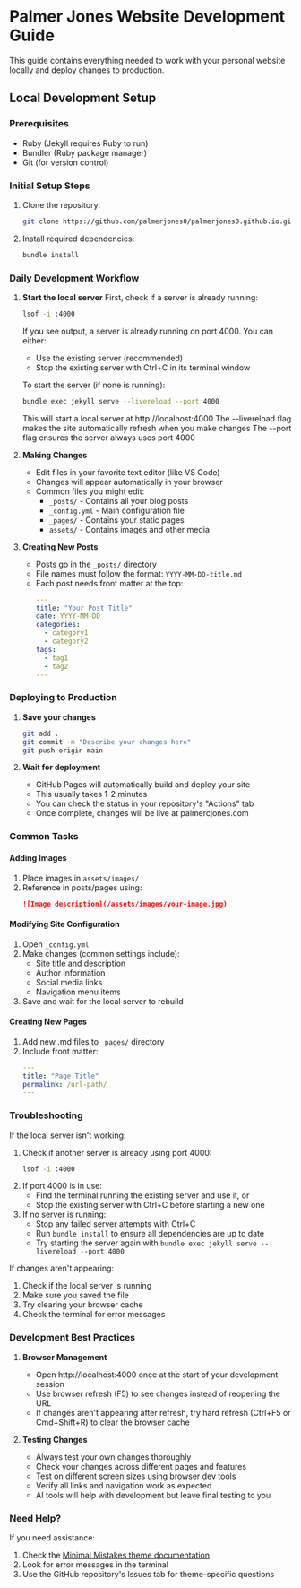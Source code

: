 # Palmer Jones Website Development Guide

This guide contains everything needed to work with your personal website locally and deploy changes to production.

## Local Development Setup

### Prerequisites
- Ruby (Jekyll requires Ruby to run)
- Bundler (Ruby package manager)
- Git (for version control)

### Initial Setup Steps
1. Clone the repository:
   ```bash
   git clone https://github.com/palmerjones0/palmerjones0.github.io.git .
   ```

2. Install required dependencies:
   ```bash
   bundle install
   ```

### Daily Development Workflow

1. **Start the local server**
   First, check if a server is already running:
   ```bash
   lsof -i :4000
   ```
   If you see output, a server is already running on port 4000. You can either:
   - Use the existing server (recommended)
   - Stop the existing server with Ctrl+C in its terminal window

   To start the server (if none is running):
   ```bash
   bundle exec jekyll serve --livereload --port 4000
   ```
   This will start a local server at http://localhost:4000
   The --livereload flag makes the site automatically refresh when you make changes
   The --port flag ensures the server always uses port 4000

2. **Making Changes**
   - Edit files in your favorite text editor (like VS Code)
   - Changes will appear automatically in your browser
   - Common files you might edit:
     - `_posts/` - Contains all your blog posts
     - `_config.yml` - Main configuration file
     - `_pages/` - Contains your static pages
     - `assets/` - Contains images and other media

3. **Creating New Posts**
   - Posts go in the `_posts/` directory
   - File names must follow the format: `YYYY-MM-DD-title.md`
   - Each post needs front matter at the top:
     ```yaml
     ---
     title: "Your Post Title"
     date: YYYY-MM-DD
     categories:
       - category1
       - category2
     tags:
       - tag1
       - tag2
     ---
     ```

### Deploying to Production

1. **Save your changes**
   ```bash
   git add .
   git commit -m "Describe your changes here"
   git push origin main
   ```

2. **Wait for deployment**
   - GitHub Pages will automatically build and deploy your site
   - This usually takes 1-2 minutes
   - You can check the status in your repository's "Actions" tab
   - Once complete, changes will be live at palmercjones.com

### Common Tasks

#### Adding Images
1. Place images in `assets/images/`
2. Reference in posts/pages using:
   ```markdown
   ![Image description](/assets/images/your-image.jpg)
   ```

#### Modifying Site Configuration
1. Open `_config.yml`
2. Make changes (common settings include):
   - Site title and description
   - Author information
   - Social media links
   - Navigation menu items
3. Save and wait for the local server to rebuild

#### Creating New Pages
1. Add new .md files to `_pages/` directory
2. Include front matter:
   ```yaml
   ---
   title: "Page Title"
   permalink: /url-path/
   ---
   ```

### Troubleshooting

If the local server isn't working:
1. Check if another server is already using port 4000:
   ```bash
   lsof -i :4000
   ```
2. If port 4000 is in use:
   - Find the terminal running the existing server and use it, or
   - Stop the existing server with Ctrl+C before starting a new one
3. If no server is running:
   - Stop any failed server attempts with Ctrl+C
   - Run `bundle install` to ensure all dependencies are up to date
   - Try starting the server again with `bundle exec jekyll serve --livereload --port 4000`

If changes aren't appearing:
1. Check if the local server is running
2. Make sure you saved the file
3. Try clearing your browser cache
4. Check the terminal for error messages

### Development Best Practices

1. **Browser Management**
   - Open http://localhost:4000 once at the start of your development session
   - Use browser refresh (F5) to see changes instead of reopening the URL
   - If changes aren't appearing after refresh, try hard refresh (Ctrl+F5 or Cmd+Shift+R) to clear the browser cache

2. **Testing Changes**
   - Always test your own changes thoroughly
   - Check your changes across different pages and features
   - Test on different screen sizes using browser dev tools
   - Verify all links and navigation work as expected
   - AI tools will help with development but leave final testing to you

### Need Help?

If you need assistance:
1. Check the [Minimal Mistakes theme documentation](https://mmistakes.github.io/minimal-mistakes/docs/quick-start-guide/)
2. Look for error messages in the terminal
3. Use the GitHub repository's Issues tab for theme-specific questions
